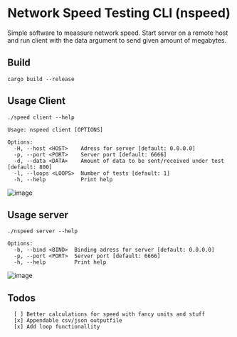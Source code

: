 # Network Speed Testing CLI (nspeed)

Simple software to meassure network speed. Start server on a remote host and run client with
the data argument to send given amount of megabytes.

## Build

```
cargo build --release
```

## Usage Client

```
./speed client --help

Usage: nspeed client [OPTIONS]

Options:
  -H, --host <HOST>    Adress for server [default: 0.0.0.0]
  -p, --port <PORT>    Server port [default: 6666]
  -d, --data <DATA>    Amount of data to be sent/received under test [default: 800]
  -l, --loops <LOOPS>  Number of tests [default: 1]
  -h, --help           Print help
```

![image](https://github.com/cannibalcow/nspeed/assets/6787042/683b7428-fc72-4074-9d32-3e380ce5131a)

## Usage server

```
./nspeed server --help

Options:
  -b, --bind <BIND>  Binding adress for server [default: 0.0.0.0]
  -p, --port <PORT>  Server port [default: 6666]
  -h, --help         Print help
```

![image](https://github.com/cannibalcow/nspeed/assets/6787042/72533aef-5db1-41d3-83ec-a2ea9aa845d2)

## Todos

```
  [ ] Better calculations for speed with fancy units and stuff
  [x] Appendable csv/json outputfile
  [x] Add loop functionallity
```
